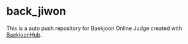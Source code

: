 # back_jiwon
This is a auto push repository for Baekjoon Online Judge created with [BaekjoonHub](https://github.com/BaekjoonHub/BaekjoonHub).
